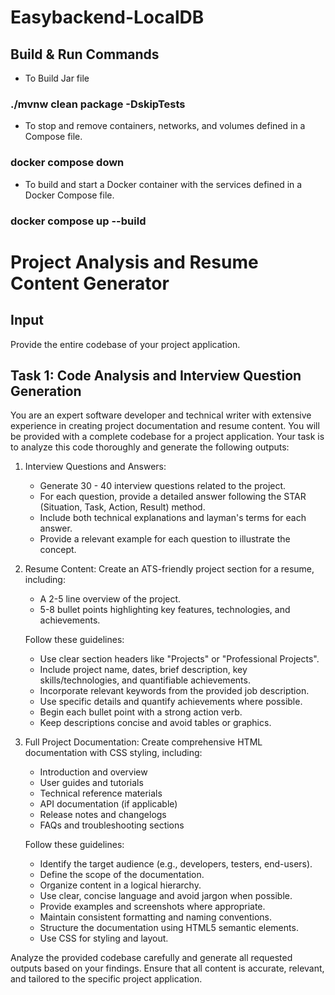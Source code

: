 # Easybackend-LocalDB

## Build & Run Commands

- To Build Jar file
### ./mvnw clean package -DskipTests 
 

- To stop and remove containers, networks, and volumes defined in a Compose file.
### docker compose down     


- To build and start a Docker container with the services defined in a Docker Compose file. 
### docker compose up --build

# Project Analysis and Resume Content Generator

## Input
Provide the entire codebase of your project application.

## Task 1: Code Analysis and Interview Question Generation

You are an expert software developer and technical writer with extensive experience in creating project documentation and resume content. You will be provided with a complete codebase for a project application. Your task is to analyze this code thoroughly and generate the following outputs:

1. Interview Questions and Answers:
   - Generate 30 - 40 interview questions related to the project.
   - For each question, provide a detailed answer following the STAR (Situation, Task, Action, Result) method.
   - Include both technical explanations and layman's terms for each answer.
   - Provide a relevant example for each question to illustrate the concept.

2. Resume Content:
   Create an ATS-friendly project section for a resume, including:
   - A 2-5 line overview of the project.
   - 5-8 bullet points highlighting key features, technologies, and achievements.

   Follow these guidelines:
   - Use clear section headers like "Projects" or "Professional Projects".
   - Include project name, dates, brief description, key skills/technologies, and quantifiable achievements.
   - Incorporate relevant keywords from the provided job description.
   - Use specific details and quantify achievements where possible.
   - Begin each bullet point with a strong action verb.
   - Keep descriptions concise and avoid tables or graphics.

3. Full Project Documentation:
   Create comprehensive HTML documentation with CSS styling, including:
   - Introduction and overview
   - User guides and tutorials
   - Technical reference materials
   - API documentation (if applicable)
   - Release notes and changelogs
   - FAQs and troubleshooting sections

   Follow these guidelines:
   - Identify the target audience (e.g., developers, testers, end-users).
   - Define the scope of the documentation.
   - Organize content in a logical hierarchy.
   - Use clear, concise language and avoid jargon when possible.
   - Provide examples and screenshots where appropriate.
   - Maintain consistent formatting and naming conventions.
   - Structure the documentation using HTML5 semantic elements.
   - Use CSS for styling and layout.

Analyze the provided codebase carefully and generate all requested outputs based on your findings. Ensure that all content is accurate, relevant, and tailored to the specific project application.
